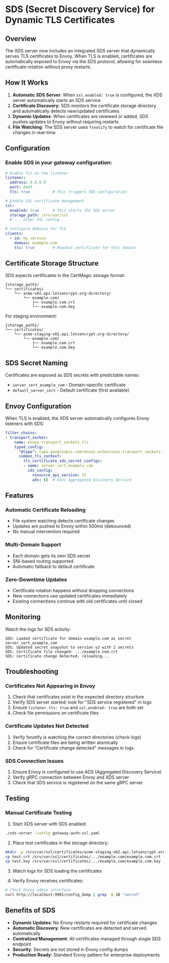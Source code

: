 # SDS (Secret Discovery Service) for Dynamic TLS Certificates

## Overview

The XDS server now includes an integrated SDS server that dynamically serves TLS certificates to Envoy. When TLS is enabled, certificates are automatically exposed to Envoy via the SDS protocol, allowing for seamless certificate rotation without proxy restarts.

## How It Works

1. **Automatic SDS Server**: When `ssl.enabled: true` is configured, the XDS server automatically starts an SDS service
2. **Certificate Discovery**: SDS monitors the certificate storage directory and automatically detects new/updated certificates
3. **Dynamic Updates**: When certificates are renewed or added, SDS pushes updates to Envoy without requiring restarts
4. **File Watching**: The SDS server uses `fsnotify` to watch for certificate file changes in real-time

## Configuration

### Enable SDS in your gateway configuration:

```yaml
# Enable TLS on the listener
listener:
  address: 0.0.0.0
  port: 8443
  tls: true          # This triggers SDS configuration

# Enable SSL certificate management
ssl:
  enabled: true      # This starts the SDS server
  storage_path: /srv/var/ssl
  # ... other SSL config

# Configure domains for TLS
clients:
  - id: my_service
    domain: example.com
    tls: true        # Request certificate for this domain
```

## Certificate Storage Structure

SDS expects certificates in the CertMagic storage format:
```
{storage_path}/
└── certificates/
    └── acme-v02.api.letsencrypt.org-directory/
        └── example.com/
            ├── example.com.crt
            └── example.com.key
```

For staging environment:
```
{storage_path}/
└── certificates/
    └── acme-staging-v02.api.letsencrypt.org-directory/
        └── example.com/
            ├── example.com.crt
            └── example.com.key
```

## SDS Secret Naming

Certificates are exposed as SDS secrets with predictable names:
- `server_cert_example_com` - Domain-specific certificate
- `default_server_cert` - Default certificate (first available)

## Envoy Configuration

When TLS is enabled, the XDS server automatically configures Envoy listeners with SDS:

```yaml
filter_chains:
- transport_socket:
    name: envoy.transport_sockets.tls
    typed_config:
      "@type": type.googleapis.com/envoy.extensions.transport_sockets.tls.v3.DownstreamTlsContext
      common_tls_context:
        tls_certificate_sds_secret_configs:
        - name: server_cert_example_com
          sds_config:
            resource_api_version: V3
            ads: {}  # Uses Aggregated Discovery Service
```

## Features

### Automatic Certificate Reloading
- File system watching detects certificate changes
- Updates are pushed to Envoy within 500ms (debounced)
- No manual intervention required

### Multi-Domain Support
- Each domain gets its own SDS secret
- SNI-based routing supported
- Automatic fallback to default certificate

### Zero-Downtime Updates
- Certificate rotation happens without dropping connections
- New connections use updated certificates immediately
- Existing connections continue with old certificates until closed

## Monitoring

Watch the logs for SDS activity:
```
SDS: Loaded certificate for domain example.com as secret server_cert_example_com
SDS: Updated secret snapshot to version v2 with 2 secrets
SDS: Certificate file changed: .../example.com.crt
SDS: Certificate change detected, reloading...
```

## Troubleshooting

### Certificates Not Appearing in Envoy

1. Check that certificates exist in the expected directory structure
2. Verify SDS server started: look for "SDS service registered" in logs
3. Ensure `listener.tls: true` and `ssl.enabled: true` are both set
4. Check file permissions on certificate files

### Certificate Updates Not Detected

1. Verify fsnotify is watching the correct directories (check logs)
2. Ensure certificate files are being written atomically
3. Check for "Certificate change detected" messages in logs

### SDS Connection Issues

1. Ensure Envoy is configured to use ADS (Aggregated Discovery Service)
2. Verify gRPC connection between Envoy and XDS server
3. Check that SDS service is registered on the same gRPC server

## Testing

### Manual Certificate Testing

1. Start XDS server with SDS enabled:
```bash
./xds-server -config gateway-auth-ssl.yaml
```

2. Place test certificates in the storage directory:
```bash
mkdir -p /srv/var/ssl/certificates/acme-staging-v02.api.letsencrypt.org-directory/example.com/
cp test.crt /srv/var/ssl/certificates/.../example.com/example.com.crt
cp test.key /srv/var/ssl/certificates/.../example.com/example.com.key
```

3. Watch logs for SDS loading the certificates

4. Verify Envoy receives certificates:
```bash
# Check Envoy admin interface
curl http://localhost:9901/config_dump | grep -A 10 "secret"
```

## Benefits of SDS

- **Dynamic Updates**: No Envoy restarts required for certificate changes
- **Automatic Discovery**: New certificates are detected and served automatically
- **Centralized Management**: All certificates managed through single SDS endpoint
- **Security**: Secrets are not stored in Envoy config dumps
- **Production Ready**: Standard Envoy pattern for enterprise deployments